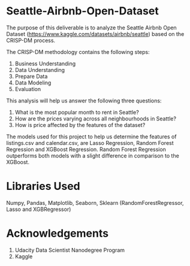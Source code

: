 # Seattle-Airbnb-Open-Dataset
The purpose of this deliverable is to analyze the Seattle Airbnb Open Dataset (https://www.kaggle.com/datasets/airbnb/seattle) based on the CRISP-DM process.

The CRISP-DM methodology contains the following steps:
1) Business Understanding
2) Data Understanding
3) Prepare Data
4) Data Modeling
5) Evaluation

This analysis will help us answer the following three questions:

1) What is the most popular month to rent in Seattle?
2) How are the prices varying across all neighbourhoods in Seattle?
3) How is price affected by the features of the dataset?

The models used for this project to help us determine the features of listings.csv and calendar.csv, are Lasso Regression, Random Forest Regression and XGBoost Regression.
Random Forest Regression outperforms both models with a slight difference in comparison to the XGBoost.

# Libraries Used
Numpy, Pandas, Matplotlib, Seaborn, Sklearn (RandomForestRegressor, Lasso and XGBRegressor)

# Acknowledgements
1) Udacity Data Scientist Nanodegree Program
2) Kaggle
